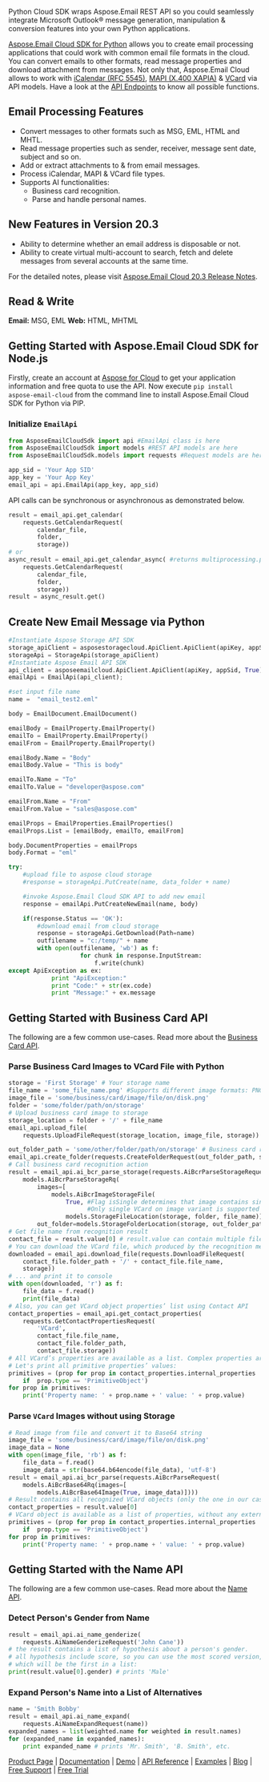 Python Cloud SDK wraps Aspose.Email REST API so you could seamlessly integrate Microsoft Outlook® message generation, manipulation & conversion features into your own Python applications.

[Aspose.Email Cloud SDK for Python](https://products.aspose.cloud/email/python) allows you to create email processing applications that could work with common email file formats in the cloud. You can convert emails to other formats, read message properties and download attachment from messages. Not only that, Aspose.Email Cloud allows to work with [iCalendar (RFC 5545)](https://docs.aspose.cloud/display/emailcloud/iCalendar+Support), [MAPI (X.400 XAPIA)](https://docs.aspose.cloud/display/emailcloud/MAPI+Support) & [VCard](https://docs.aspose.cloud/display/emailcloud/Operate+VCard) via API models. Have a look at the [API Endpoints](https://github.com/aspose-email-cloud/aspose-email-cloud-python/tree/master/sdk) to know all possible functions.

## Email Processing Features

- Convert messages to other formats such as MSG, EML, HTML and MHTL.
- Read message properties such as sender, receiver, message sent date, subject and so on.
- Add or extract attachments to & from email messages.
- Process iCalendar, MAPI & VCard file types.
- Supports AI functionalities:
  - Business card recognition.
  - Parse and handle personal names.

## New Features in Version 20.3

- Ability to determine whether an email address is disposable or not.
- Ability to create virtual multi-account to search, fetch and delete messages from several accounts at the same time.

For the detailed notes, please visit [Aspose.Email Cloud 20.3 Release Notes](https://docs.aspose.cloud/display/emailcloud/Aspose.Email+Cloud+20.3+Release+Notes).

## Read & Write

**Email:** MSG, EML
**Web:** HTML, MHTML

## Getting Started with Aspose.Email Cloud SDK for Node.js

Firstly, create an account at [Aspose for Cloud](https://dashboard.aspose.cloud/#/apps) to get your application information and free quota to use the API. Now execute `pip install aspose-email-cloud` from the command line to install Aspose.Email Cloud SDK for Python via PIP.

### Initialize `EmailApi`

```python
from AsposeEmailCloudSdk import api #EmailApi class is here
from AsposeEmailCloudSdk import models #REST API models are here
from AsposeEmailCloudSdk.models import requests #Request models are here (all API calls use corresponding request model class)

app_sid = 'Your App SID'
app_key = 'Your App Key'
email_api = api.EmailApi(app_key, app_sid)
```

API calls can be synchronous or asynchronous as demonstrated below.

```python
result = email_api.get_calendar(
    requests.GetCalendarRequest(
        calendar_file,
        folder,
        storage))
# or
async_result = email_api.get_calendar_async( #returns multiprocessing.pool.AsyncResult
    requests.GetCalendarRequest(
        calendar_file,
        folder,
        storage))
result = async_result.get()
```

## Create New Email Message via Python

```python
#Instantiate Aspose Storage API SDK
storage_apiClient = asposestoragecloud.ApiClient.ApiClient(apiKey, appSid, True)
storageApi = StorageApi(storage_apiClient)
#Instantiate Aspose Email API SDK
api_client = asposeemailcloud.ApiClient.ApiClient(apiKey, appSid, True)
emailApi = EmailApi(api_client);

#set input file name
name =  "email_test2.eml"

body = EmailDocument.EmailDocument()

emailBody = EmailProperty.EmailProperty()
emailTo = EmailProperty.EmailProperty()
emailFrom = EmailProperty.EmailProperty()

emailBody.Name = "Body"
emailBody.Value = "This is body"

emailTo.Name = "To"
emailTo.Value = "developer@aspose.com"

emailFrom.Name = "From"
emailFrom.Value = "sales@aspose.com"

emailProps = EmailProperties.EmailProperties()
emailProps.List = [emailBody, emailTo, emailFrom]

body.DocumentProperties = emailProps
body.Format = "eml"

try:
    #upload file to aspose cloud storage
    #response = storageApi.PutCreate(name, data_folder + name)

    #invoke Aspose.Email Cloud SDK API to add new email
    response = emailApi.PutCreateNewEmail(name, body)

    if(response.Status == 'OK'):
        #download email from cloud storage
        response = storageApi.GetDownload(Path=name)
        outfilename = "c:/temp/" + name
        with open(outfilename, 'wb') as f:
                    for chunk in response.InputStream:
                        f.write(chunk)
except ApiException as ex:
            print "ApiException:"
            print "Code:" + str(ex.code)
            print "Message:" + ex.message
```

## Getting Started with Business Card API

The following are a few common use-cases. Read more about the [Business Card API](https://docs.aspose.cloud/display/emailcloud/Working+with+Contact+Cards).

### Parse Business Card Images to VCard File with Python

```python
storage = 'First Storage' # Your storage name
file_name = 'some_file_name.png' #Supports different image formats: PNG, JPEG, BMP, TIFF, GIF, etc.
image_file = 'some/business/card/image/file/on/disk.png'
folder = 'some/folder/path/on/storage'
# Upload business card image to storage
storage_location = folder + '/' + file_name
email_api.upload_file(
    requests.UploadFileRequest(storage_location, image_file, storage))

out_folder_path = 'some/other/folder/path/on/storage' # Business card recognition results will be saved here
email_api.create_folder(requests.CreateFolderRequest(out_folder_path, storage))
# Call business card recognition action
result = email_api.ai_bcr_parse_storage(requests.AiBcrParseStorageRequest(
    models.AiBcrParseStorageRq(
        images=[
            models.AiBcrImageStorageFile(
                True, #Flag isSingle determines that image contains single VCard or more.
                      #Only single VCard on image variant is supported in current version.
                models.StorageFileLocation(storage, folder, file_name))],
        out_folder=models.StorageFolderLocation(storage, out_folder_path))))
# Get file name from recognition result
contact_file = result.value[0] # result.value can contain multiple files, if we sent multicard images or multiple images
# You can download the VCard file, which produced by the recognition method ...
downloaded = email_api.download_file(requests.DownloadFileRequest(
    contact_file.folder_path + '/' + contact_file.file_name,
    storage))
# ... and print it to console
with open(downloaded, 'r') as f:
    file_data = f.read()
    print(file_data)
# Also, you can get VCard object properties’ list using Contact API
contact_properties = email_api.get_contact_properties(
    requests.GetContactPropertiesRequest(
        'VCard',
        contact_file.file_name,
        contact_file.folder_path,
        contact_file.storage))
# All VCard’s properties are available as a list. Complex properties are represented as hierarchical structures.
# Let's print all primitive properties’ values:
primitives = (prop for prop in contact_properties.internal_properties
    if  prop.type == 'PrimitiveObject')
for prop in primitives:
    print('Property name: ' + prop.name + ' value: ' + prop.value)
```

### Parse `VCard` Images without using Storage

```python
# Read image from file and convert it to Base64 string
image_file = 'some/business/card/image/file/on/disk.png'
image_data = None
with open(image_file, 'rb') as f:
    file_data = f.read()
    image_data = str(base64.b64encode(file_data), 'utf-8')
result = email_api.ai_bcr_parse(requests.AiBcrParseRequest(
    models.AiBcrBase64Rq(images=[
        models.AiBcrBase64Image(True, image_data)])))
# Result contains all recognized VCard objects (only the one in our case)
contact_properties = result.value[0]
# VCard object is available as a list of properties, without any external calls:
primitives = (prop for prop in contact_properties.internal_properties
    if  prop.type == 'PrimitiveObject')
for prop in primitives:
    print('Property name: ' + prop.name + ' value: ' + prop.value)
```

## Getting Started with the Name API

The following are a few common use-cases. Read more about the [Name API](https://docs.aspose.cloud/display/emailcloud/Working+with+Name+API).

### Detect Person's Gender from Name

```python
result = email_api.ai_name_genderize(
    requests.AiNameGenderizeRequest('John Cane'))
# the result contains a list of hypothesis about a person's gender.
# all hypothesis include score, so you can use the most scored version,
# which will be the first in a list:
print(result.value[0].gender) # prints 'Male'
```

### Expand Person's Name into a List of Alternatives

```python
name = 'Smith Bobby'
result = email_api.ai_name_expand(
    requests.AiNameExpandRequest(name))
expanded_names = list(weighted.name for weighted in result.names)
for (expanded_name in expanded_names):
    print expanded_name # prints 'Mr. Smith', 'B. Smith', etc.
```

[Product Page](https://products.aspose.cloud/email/python) | [Documentation](https://docs.aspose.cloud/display/emailcloud/Home) | [Demo](https://products.aspose.app/email/family) | [API Reference](https://apireference.aspose.cloud/email/) | [Examples](https://github.com/aspose-email-cloud/aspose-email-cloud-python) | [Blog](https://blog.aspose.cloud/category/email/) | [Free Support](https://forum.aspose.cloud/c/email) | [Free Trial](https://dashboard.aspose.cloud/#/apps)
